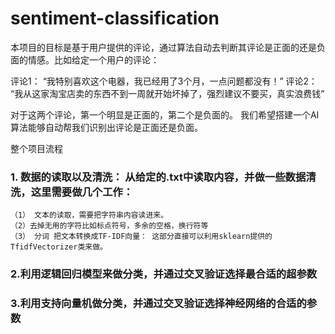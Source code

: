 # sentiment-classification
本项目的目标是基于用户提供的评论，通过算法自动去判断其评论是正面的还是负面的情感。比如给定一个用户的评论：

评论1： “我特别喜欢这个电器，我已经用了3个月，一点问题都没有！”
评论2： “我从这家淘宝店卖的东西不到一周就开始坏掉了，强烈建议不要买，真实浪费钱”

对于这两个评论，第一个明显是正面的，第二个是负面的。 我们希望搭建一个AI算法能够自动帮我们识别出评论是正面还是负面。

整个项目流程
### 1.  数据的读取以及清洗： 从给定的.txt中读取内容，并做一些数据清洗，这里需要做几个工作： 
    （1） 文本的读取，需要把字符串内容读进来。 
    （2）去掉无用的字符比如标点符号，多余的空格，换行符等 
    （3） 分词 把文本转换成TF-IDF向量： 这部分直接可以利用sklearn提供的TfidfVectorizer类来做。 
### 2.利用逻辑回归模型来做分类，并通过交叉验证选择最合适的超参数 
### 3.利用支持向量机做分类，并通过交叉验证选择神经网络的合适的参数
